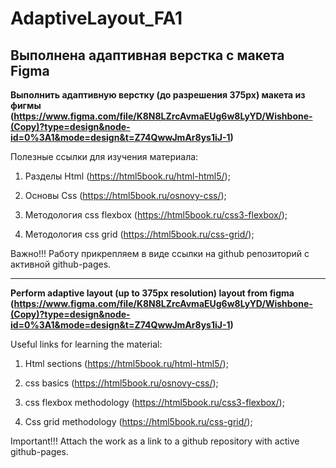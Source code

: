 # AdaptiveLayout_FA1
## Выполнена адаптивная верстка с макета Figma


**Выполнить адаптивную верстку (до разрешения 375px) макета из фигмы (https://www.figma.com/file/K8N8LZrcAvmaEUg6w8LyYD/Wishbone-(Copy)?type=design&node-id=0%3A1&mode=design&t=Z74QwwJmAr8ys1iJ-1)**

Полезные ссылки для изучения материала:

1. Разделы Html (https://html5book.ru/html-html5/);

2. Основы Css (https://html5book.ru/osnovy-css/);

3. Методология css flexbox (https://html5book.ru/css3-flexbox/);

4. Методология css grid (https://html5book.ru/css-grid/);



Важно!!! Работу прикрепляем в виде ссылки на github репозиторий с активной github-pages. 

-------------------------------------------------------------

**Perform adaptive layout (up to 375px resolution) layout from figma (https://www.figma.com/file/K8N8LZrcAvmaEUg6w8LyYD/Wishbone-(Copy)?type=design&node-id=0%3A1&mode=design&t=Z74QwwJmAr8ys1iJ-1)**

Useful links for learning the material:

1. Html sections (https://html5book.ru/html-html5/);

2. css basics (https://html5book.ru/osnovy-css/);

3. css flexbox methodology (https://html5book.ru/css3-flexbox/);

4. Css grid methodology (https://html5book.ru/css-grid/);



Important!!! Attach the work as a link to a github repository with active github-pages.

